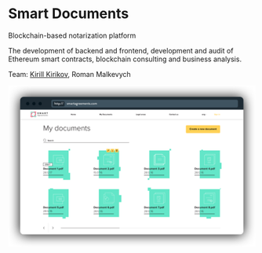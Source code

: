 # Smart Documents

Blockchain-based notarization platform

The development of backend and frontend, development and audit of Ethereum smart contracts, blockchain consulting and business analysis.

Team: [Kirill Kirikov](../org/team/kirill-kirikov.md), Roman Malkevych

![](../.gitbook/assets/image%20%2851%29.png)

